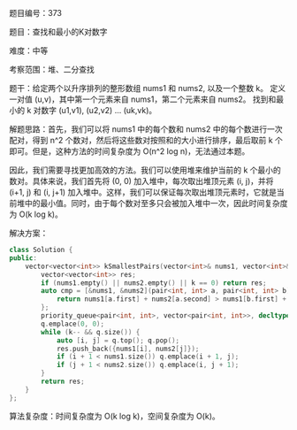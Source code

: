题目编号：373

题目：查找和最小的K对数字

难度：中等

考察范围：堆、二分查找

题干：给定两个以升序排列的整形数组 nums1 和 nums2, 以及一个整数 k。
定义一对值 (u,v)，其中第一个元素来自 nums1，第二个元素来自 nums2。
找到和最小的 k 对数字 (u1,v1), (u2,v2) ... (uk,vk)。

解题思路：首先，我们可以将 nums1 中的每个数和 nums2 中的每个数进行一次配对，得到 n^2 个数对，然后将这些数对按照和的大小进行排序，最后取前 k 个即可。但是，这种方法的时间复杂度为 O(n^2 log n)，无法通过本题。

因此，我们需要寻找更加高效的方法。我们可以使用堆来维护当前的 k 个最小的数对。具体来说，我们首先将 (0, 0) 加入堆中，每次取出堆顶元素 (i, j)，并将 (i+1, j) 和 (i, j+1) 加入堆中。这样，我们可以保证每次取出堆顶元素时，它就是当前堆中的最小值。同时，由于每个数对至多只会被加入堆中一次，因此时间复杂度为 O(k log k)。

解决方案：

```cpp
class Solution {
public:
    vector<vector<int>> kSmallestPairs(vector<int>& nums1, vector<int>& nums2, int k) {
        vector<vector<int>> res;
        if (nums1.empty() || nums2.empty() || k == 0) return res;
        auto cmp = [&nums1, &nums2](pair<int, int> a, pair<int, int> b) {
            return nums1[a.first] + nums2[a.second] > nums1[b.first] + nums2[b.second];
        };
        priority_queue<pair<int, int>, vector<pair<int, int>>, decltype(cmp)> q(cmp);
        q.emplace(0, 0);
        while (k-- && q.size()) {
            auto [i, j] = q.top(); q.pop();
            res.push_back({nums1[i], nums2[j]});
            if (i + 1 < nums1.size()) q.emplace(i + 1, j);
            if (j + 1 < nums2.size()) q.emplace(i, j + 1);
        }
        return res;
    }
};
```

算法复杂度：时间复杂度为 O(k log k)，空间复杂度为 O(k)。